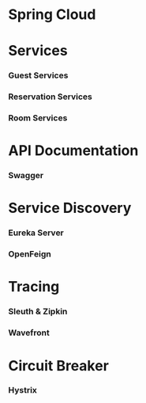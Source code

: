 # Spring Cloud

# Services
### Guest Services
### Reservation Services
### Room Services

# API Documentation
### Swagger

# Service Discovery 
### Eureka Server
### OpenFeign

# Tracing
### Sleuth & Zipkin 
### Wavefront

# Circuit Breaker
### Hystrix

